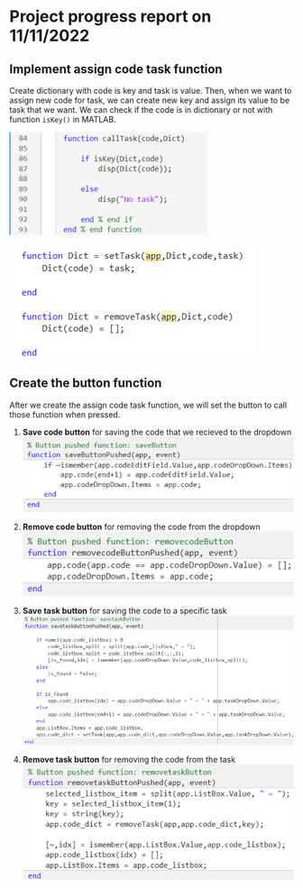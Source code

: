 # Project progress report on 11/11/2022

## Implement assign code task function

Create dictionary with code is key and task is value. Then, when we want to assign new code for task, we can create new key and assign its value to be task that we want. We can check if the code is in dictionary or not with function `isKey()` in MATLAB.

![implement_assign_task-1](/images/week3/implement_assign_task-1.png)  

![implement_assign_task-2](/images/week3/implement_assign_task-2.png)

## Create the button function

After we create the assign code task function, we will set the button to call those function when pressed.

1. **Save code button** for saving the code that we recieved to the dropdown  
   ![Save_Button](/images/week3/Save_Button.png)

2. **Remove code button** for removing the code from the dropdown  
   ![Remove_code](/images/week3/Remove_code.png)

3. **Save task button** for saving the code to a specific task  
   ![Save_task_Button](/images/week3/Save_task_button.png)

4. **Remove task button** for removing the code from the task  
   ![Remove_task_Button](/images/week3/Remove_task_Button.png)